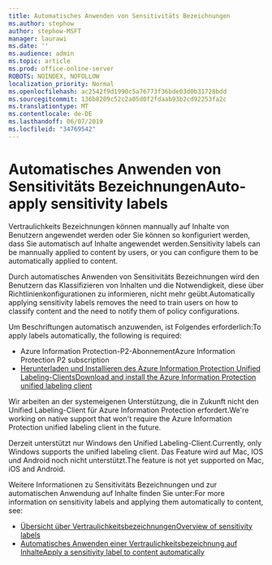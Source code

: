 ```yaml
---
title: Automatisches Anwenden von Sensitivitäts Bezeichnungen
ms.author: stephow
author: stephow-MSFT
manager: laurawi
ms.date: ''
ms.audience: admin
ms.topic: article
ms.prod: office-online-server
ROBOTS: NOINDEX, NOFOLLOW
localization_priority: Normal
ms.openlocfilehash: ac2542f9d1990c5a76773f36bde03d0b31728bdd
ms.sourcegitcommit: 136b8209c52c2a05d0f2fdaab93b2cd92253fa2c
ms.translationtype: MT
ms.contentlocale: de-DE
ms.lasthandoff: 06/07/2019
ms.locfileid: "34769542"
---
```

# <a name="auto-apply-sensitivity-labels"></a><span data-ttu-id="3d7b8-102">Automatisches Anwenden von Sensitivitäts Bezeichnungen</span><span class="sxs-lookup"><span data-stu-id="3d7b8-102">Auto-apply sensitivity labels</span></span>

<span data-ttu-id="3d7b8-103">Vertraulichkeits Bezeichnungen können mannually auf Inhalte von Benutzern angewendet werden oder Sie können so konfiguriert werden, dass Sie automatisch auf Inhalte angewendet werden.</span><span class="sxs-lookup"><span data-stu-id="3d7b8-103">Sensitivity labels can be mannually applied to content by users, or you can configure them to be automatically applied to content.</span></span>

<span data-ttu-id="3d7b8-104">Durch automatisches Anwenden von Sensitivitäts Bezeichnungen wird den Benutzern das Klassifizieren von Inhalten und die Notwendigkeit, diese über Richtlinienkonfigurationen zu informieren, nicht mehr geübt.</span><span class="sxs-lookup"><span data-stu-id="3d7b8-104">Automatically applying sensitivity labels removes the need to train users on how to classify content and the need to notify them of policy configurations.</span></span>

<span data-ttu-id="3d7b8-105">Um Beschriftungen automatisch anzuwenden, ist Folgendes erforderlich:</span><span class="sxs-lookup"><span data-stu-id="3d7b8-105">To apply labels automatically, the following is required:</span></span>

- <span data-ttu-id="3d7b8-106">Azure Information Protection-P2-Abonnement</span><span class="sxs-lookup"><span data-stu-id="3d7b8-106">Azure Information Protection P2 subscription</span></span>
- [<span data-ttu-id="3d7b8-107">Herunterladen und Installieren des Azure Information Protection Unified Labeling-Clients</span><span class="sxs-lookup"><span data-stu-id="3d7b8-107">Download and install the Azure Information Protection unified labeling client</span></span>](https://docs.microsoft.com/azure/information-protection/rms-client/install-unifiedlabelingclient-app)

<span data-ttu-id="3d7b8-108">Wir arbeiten an der systemeigenen Unterstützung, die in Zukunft nicht den Unified Labeling-Client für Azure Information Protection erfordert.</span><span class="sxs-lookup"><span data-stu-id="3d7b8-108">We're working on native support that won't require the Azure Information Protection unified labeling client in the future.</span></span>

<span data-ttu-id="3d7b8-109">Derzeit unterstützt nur Windows den Unified Labeling-Client.</span><span class="sxs-lookup"><span data-stu-id="3d7b8-109">Currently, only Windows supports the unified labeling client.</span></span>  <span data-ttu-id="3d7b8-110">Das Feature wird auf Mac, IOS und Android noch nicht unterstützt.</span><span class="sxs-lookup"><span data-stu-id="3d7b8-110">The feature is not yet supported on Mac, iOS and Android.</span></span>

<span data-ttu-id="3d7b8-111">Weitere Informationen zu Sensitivitäts Bezeichnungen und zur automatischen Anwendung auf Inhalte finden Sie unter:</span><span class="sxs-lookup"><span data-stu-id="3d7b8-111">For more information on sensitivity labels and applying them automatically to content,  see:</span></span>

- [<span data-ttu-id="3d7b8-112">Übersicht über Vertraulichkeitsbezeichnungen</span><span class="sxs-lookup"><span data-stu-id="3d7b8-112">Overview of sensitivity labels</span></span>](https://docs.microsoft.com/office365/securitycompliance/sensitivity-labels)
- [<span data-ttu-id="3d7b8-113">Automatisches Anwenden einer Vertraulichkeitsbezeichnung auf Inhalte</span><span class="sxs-lookup"><span data-stu-id="3d7b8-113">Apply a sensitivity label to content automatically</span></span>](https://docs.microsoft.com/office365/securitycompliance/apply_sensitivity_label_automatically)